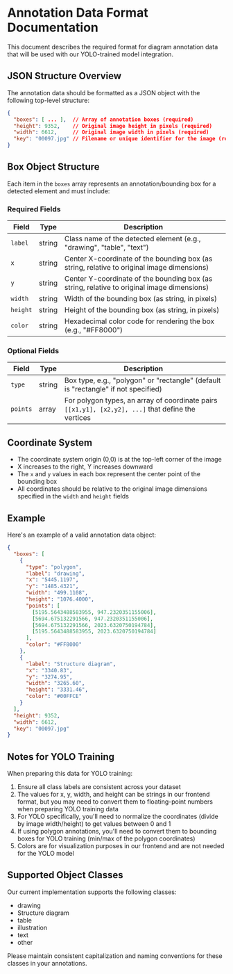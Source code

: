 # Annotation Data Format Documentation

This document describes the required format for diagram annotation data that will be used with our YOLO-trained model integration.

## JSON Structure Overview

The annotation data should be formatted as a JSON object with the following top-level structure:

```json
{
  "boxes": [ ... ],  // Array of annotation boxes (required)
  "height": 9352,    // Original image height in pixels (required)
  "width": 6612,     // Original image width in pixels (required)
  "key": "00097.jpg" // Filename or unique identifier for the image (required)
}
```

## Box Object Structure

Each item in the `boxes` array represents an annotation/bounding box for a detected element and must include:

### Required Fields

| Field | Type | Description |
|-------|------|-------------|
| `label` | string | Class name of the detected element (e.g., "drawing", "table", "text") |
| `x` | string | Center X-coordinate of the bounding box (as string, relative to original image dimensions) |
| `y` | string | Center Y-coordinate of the bounding box (as string, relative to original image dimensions) |
| `width` | string | Width of the bounding box (as string, in pixels) |
| `height` | string | Height of the bounding box (as string, in pixels) |
| `color` | string | Hexadecimal color code for rendering the box (e.g., "#FF8000") |

### Optional Fields

| Field | Type | Description |
|-------|------|-------------|
| `type` | string | Box type, e.g., "polygon" or "rectangle" (default is "rectangle" if not specified) |
| `points` | array | For polygon types, an array of coordinate pairs `[[x1,y1], [x2,y2], ...]` that define the vertices |

## Coordinate System

- The coordinate system origin (0,0) is at the top-left corner of the image
- X increases to the right, Y increases downward
- The `x` and `y` values in each box represent the center point of the bounding box
- All coordinates should be relative to the original image dimensions specified in the `width` and `height` fields

## Example

Here's an example of a valid annotation data object:

```json
{
  "boxes": [
    {
      "type": "polygon",
      "label": "drawing",
      "x": "5445.1197",
      "y": "1485.4321",
      "width": "499.1108",
      "height": "1076.4000",
      "points": [
        [5195.5643488583955, 947.2320351155006],
        [5694.675132291566, 947.2320351155006],
        [5694.675132291566, 2023.6320750194784],
        [5195.5643488583955, 2023.6320750194784]
      ],
      "color": "#FF8000"
    },
    {
      "label": "Structure diagram",
      "x": "3340.83",
      "y": "3274.95",
      "width": "3265.60",
      "height": "3331.46",
      "color": "#00FFCE"
    }
  ],
  "height": 9352,
  "width": 6612,
  "key": "00097.jpg"
}
```

## Notes for YOLO Training

When preparing this data for YOLO training:

1. Ensure all class labels are consistent across your dataset
2. The values for x, y, width, and height can be strings in our frontend format, but you may need to convert them to floating-point numbers when preparing YOLO training data
3. For YOLO specifically, you'll need to normalize the coordinates (divide by image width/height) to get values between 0 and 1
4. If using polygon annotations, you'll need to convert them to bounding boxes for YOLO training (min/max of the polygon coordinates)
5. Colors are for visualization purposes in our frontend and are not needed for the YOLO model

## Supported Object Classes

Our current implementation supports the following classes:

- drawing
- Structure diagram
- table
- illustration
- text
- other

Please maintain consistent capitalization and naming conventions for these classes in your annotations.
